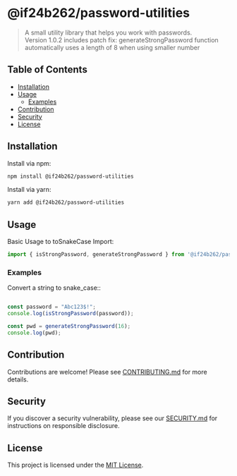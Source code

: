 # @if24b262/password-utilities 

> A small utility library that helps you work with passwords.  
> Version 1.0.2 includes patch fix: generateStrongPassword function automatically uses a length of 8 when using smaller number 

## Table of Contents

- [Installation](#installation)
- [Usage](#usage)
   - [Examples](#examples)
- [Contribution](#contribution)
- [Security](#security)
- [License](#license)

## Installation

Install via npm:

```bash
npm install @if24b262/password-utilities 
```
Install via yarn:

```bash
yarn add @if24b262/password-utilities 
```

## Usage

Basic Usage to toSnakeCase Import:

```js
import { isStrongPassword, generateStrongPassword } from '@if24b262/password-utilities';
```

### Examples

Convert a string to snake_case::

```js

const password = "Abc123$!";
console.log(isStrongPassword(password)); 

const pwd = generateStrongPassword(16);
console.log(pwd); 

```

## Contribution

Contributions are welcome! Please see [CONTRIBUTING.md](./CONTRIBUTING.md) for more details.

## Security

If you discover a security vulnerability, please see our [SECURITY.md](./SECURITY.md) for instructions on responsible disclosure.

## License

This project is licensed under the [MIT License](./LICENSE.md).
